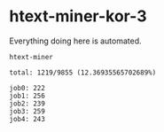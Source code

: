 # htext-miner-kor-3

Everything doing here is automated.

```
htext-miner

total: 1219/9855 (12.36935565702689%)

job0: 222
job1: 256
job2: 239
job3: 259
job4: 243
```